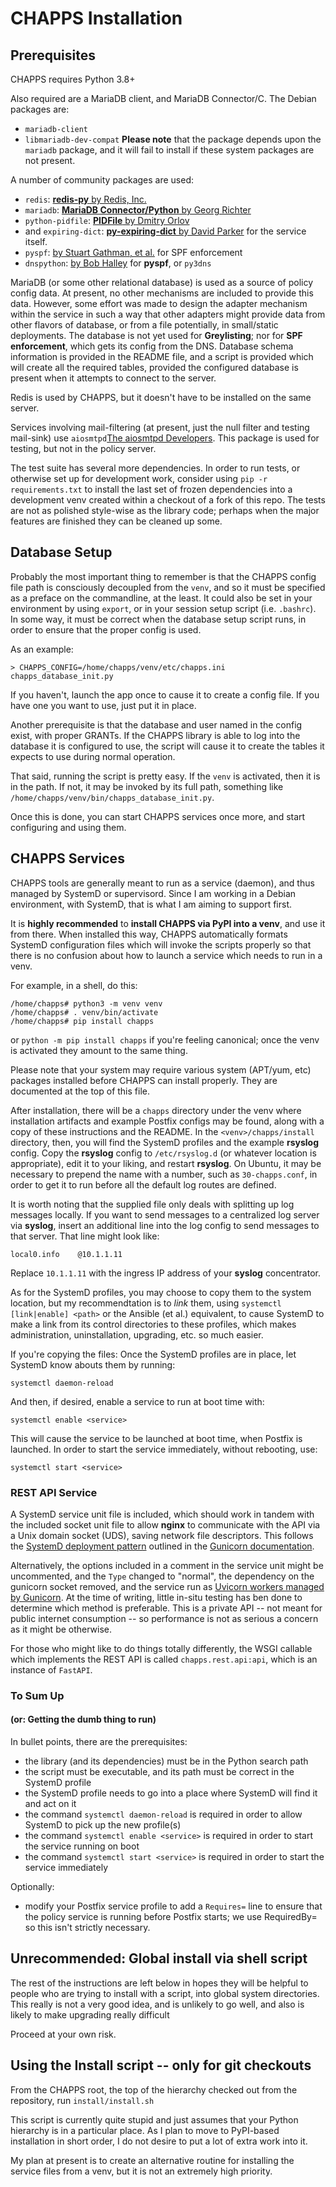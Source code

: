 # CHAPPS Installation

## Prerequisites

CHAPPS requires Python 3.8+

Also required are a MariaDB client, and MariaDB Connector/C.  The
Debian packages are:
  - `mariadb-client`
  - `libmariadb-dev-compat` **Please note** that the package depends
upon the `mariadb` package, and it will fail to install if these
system packages are not present.

A number of community packages are used:
 - `redis`: [**redis-py** by Redis, Inc.](https://pypi.org/project/redis/)
 - `mariadb`: [**MariaDB Connector/Python** by Georg Richter](https://pypi.org/project/mariadb/)
 - `python-pidfile`: [**PIDFile** by Dmitry Orlov](https://pypi.org/project/python-pidfile/)
 - and `expiring-dict`: [**py-expiring-dict** by David Parker](https://pypi.org/project/expiring-dict/)
 for the service itself.
 - `pyspf`: [by Stuart Gathman, et al.](https://pypi.org/project/pyspf/) for SPF enforcement
 - `dnspython`: [by Bob Halley](https://pypi.org/project/dnspython/) for **pyspf**, or `py3dns`

MariaDB (or some other relational database) is used as a source of
policy config data.  At present, no other mechanisms are included to
provide this data.  However, some effort was made to design the
adapter mechanism within the service in such a way that other adapters
might provide data from other flavors of database, or from a file
potentially, in small/static deployments.  The database is not yet
used for **Greylisting**; nor for **SPF enforcement**, which gets its
config from the DNS.  Database schema information is provided in the
README file, and a script is provided which will create all the
required tables, provided the configured database is present when it
attempts to connect to the server.

Redis is used by CHAPPS, but it doesn't have to be installed on the
same server.

Services involving mail-filtering (at present, just the null filter
and testing mail-sink) use `aiosmtpd`[The aiosmtpd
Developers](https://pypi.org/project/aiosmtpd/).  This package is used
for testing, but not in the policy server.

The test suite has several more dependencies.  In order to run tests,
or otherwise set up for development work, consider using `pip -r
requirements.txt` to install the last set of frozen dependencies into
a development venv created within a checkout of a fork of this repo.
The tests are not as polished style-wise as the library code; perhaps
when the major features are finished they can be cleaned up some.

## Database Setup

Probably the most important thing to remember is that the CHAPPS
config file path is consciously decoupled from the `venv`, and so it
must be specified as a preface on the commandline, at the least.  It
could also be set in your environment by using `export`, or in your
session setup script (i.e. `.bashrc`).  In some way, it must be
correct when the database setup script runs, in order to ensure that
the proper config is used.

As an example:
```
> CHAPPS_CONFIG=/home/chapps/venv/etc/chapps.ini chapps_database_init.py
```

If you haven't, launch the app once to cause it to create a config
file.  If you have one you want to use, just put it in place.

Another prerequisite is that the database and user named in the config
exist, with proper GRANTs.  If the CHAPPS library is able to log into
the database it is configured to use, the script will cause it to
create the tables it expects to use during normal operation.

That said, running the script is pretty easy.  If the `venv` is
activated, then it is in the path.  If not, it may be invoked by its
full path, something like
`/home/chapps/venv/bin/chapps_database_init.py`.

Once this is done, you can start CHAPPS services once more, and start
configuring and using them.

## CHAPPS Services

CHAPPS tools are generally meant to run as a service (daemon), and
thus managed by SystemD or supervisord.  Since I am working in a
Debian environment, with SystemD, that is what I am aiming to support
first.

It is **highly recommended** to __install CHAPPS via PyPI into a
venv__, and use it from there.  When installed this way, CHAPPS
automatically formats SystemD configuration files which will invoke
the scripts properly so that there is no confusion about how to launch
a service which needs to run in a venv.

For example, in a shell, do this:
```
/home/chapps# python3 -m venv venv
/home/chapps# . venv/bin/activate
/home/chapps# pip install chapps
```
 or `python -m pip install chapps` if you're feeling canonical; once
the venv is activated they amount to the same thing.

Please note that your system may require various system (APT/yum, etc)
packages installed before CHAPPS can install properly.  They are
documented at the top of this file.

After installation, there will be a `chapps` directory under the venv
where installation artifacts and example Postfix configs may be found,
along with a copy of these instructions and the README.  In the
`<venv>/chapps/install` directory, then, you will find the SystemD
profiles and the example **rsyslog** config.  Copy the **rsyslog**
config to `/etc/rsyslog.d` (or whatever location is appropriate), edit
it to your liking, and restart **rsyslog**.  On Ubuntu, it may be
necessary to prepend the name with a number, such as `30-chapps.conf`,
in order to get it to run before all the default log routes are
defined.

It is worth noting that the supplied file only deals with splitting up
log messages locally.  If you want to send messages to a centralized
log server via **syslog**, insert an additional line into the log
config to send messages to that server.  That line might look like:
```
local0.info    @10.1.1.11
```
Replace `10.1.1.11` with the ingress IP address of your **syslog**
concentrator.

As for the SystemD profiles, you may choose to copy them to the system
location, but my recommendtation is to *link* them, using `systemctl
[link|enable] <path>` or the Ansible (et al.) equivalent, to cause
SystemD to make a link from its control directories to these profiles,
which makes administration, uninstallation, upgrading, etc. so much
easier.

If you're copying the files:
Once the SystemD profiles are in place, let SystemD know abouts them by running:
```
systemctl daemon-reload
```
And then, if desired, enable a service to run at boot time with:
```
systemctl enable <service>
```
This will cause the service to be launched at boot time, when Postfix is
launched.
In order to start the service immediately, without rebooting, use:
```
systemctl start <service>
```

### REST API Service

A SystemD service unit file is included, which should work in tandem with
the included socket unit file to allow **nginx** to communicate with the
API via a Unix domain socket (UDS), saving network file descriptors.  This
follows the [SystemD deployment pattern](https://docs.gunicorn.org/en/stable/deploy.html#systemd) outlined in the [Gunicorn documentation](https://docs.gunicorn.org/en/stable/).

Alternatively, the options included in a comment in the service unit
might be uncommented, and the `Type` changed to "normal", the
dependency on the gunicorn socket removed, and the service run as
[Uvicorn workers managed by
Gunicorn](https://fastapi.tiangolo.com/deployment/server-workers/).
At the time of writing, little in-situ testing has ben done to
determine which method is preferable.  This is a private API -- not
meant for public internet consumption -- so performance is not as
serious a concern as it might be otherwise.

For those who might like to do things totally differently, the WSGI
callable which implements the REST API is called `chapps.rest.api:api`,
which is an instance of `FastAPI`.

### To Sum Up
#### (or: Getting the dumb thing to run)

In bullet points, there are the prerequisites:
- the library (and its dependencies) must be in the Python search path
- the script must be executable, and its path must be correct in the
  SystemD profile
- the SystemD profile needs to go into a place where SystemD will find
  it and act on it
- the command `systemctl daemon-reload` is required in order to allow
  SystemD to pick up the new profile(s)
- the command `systemctl enable <service>` is required in order to
  start the service running on boot
- the command `systemctl start <service>` is required in order to
  start the service immediately

Optionally:
- modify your Postfix service profile to add a `Requires=` line to
  ensure that the policy service is running before Postfix starts; we
  use RequiredBy= so this isn't strictly necessary.

## Unrecommended: Global install via shell script

The rest of the instructions are left below in hopes they will be helpful to people who are trying to install with a script, into global system directories.  This really is not a very good idea, and is unlikely to go well, and also is likely to make upgrading really difficult

Proceed at your own risk.

## Using the Install script -- only for git checkouts

From the CHAPPS root, the top of the hierarchy checked out from the
repository, run `install/install.sh`

This script is currently quite stupid and just assumes that your
Python hierarchy is in a particular place.  As I plan to move to
PyPI-based installation in short order, I do not desire to put a lot
of extra work into it.

My plan at present is to create an alternative routine for installing
the service files from a venv, but it is not an extremely high
priority.
